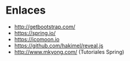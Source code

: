 # Enlaces

- http://getbootstrap.com/
- https://spring.io/
- https://icomoon.io
- https://github.com/hakimel/reveal.js
- http://www.mkyong.com/ (Tutoriales Spring)